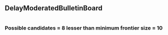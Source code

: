 ## DelayModeratedBulletinBoard
```
```
### Possible candidates = 8 lesser than minimum frontier size = 10
